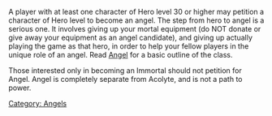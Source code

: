 A player with at least one character of Hero level 30 or higher may
petition a character of Hero level to become an angel. The step from
hero to angel is a serious one. It involves giving up your mortal
equipment (do NOT donate or give away your equipment as an angel
candidate), and giving up actually playing the game as that hero, in
order to help your fellow players in the unique role of an angel. Read [
Angel](:CATEGORY:Angels.md "wikilink") for a basic outline of the class.

Those interested only in becoming an Immortal should not petition for
Angel. Angel is completely separate from Acolyte, and is not a path to
power.

[Category: Angels](Category:_Angels "wikilink")

